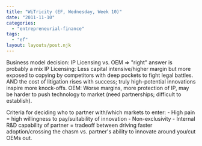 ```yaml
---
title: "WiTricity (EF, Wednesday, Week 10)"
date: "2011-11-10"
categories: 
  - "entrepreneurial-finance"
tags: 
  - "ef"
layout: layouts/post.njk
---
```


Business model decision: IP Licensing vs. OEM => "right" answer is probably a mix IP Licensing: Less capital intensive/higher margin but more exposed to copying by competitors with deep pockets to fight legal battles. AND the cost of litigation rises with success; truly high-potential innovations inspire more knock-offs. OEM: Worse margins, more protection of IP, may be harder to push technology to market (need partnerships; difficult to establish).

Criteria for deciding who to partner with/which markets to enter: - High pain = high willingness to pay/suitability of innovation - Non-exclusivity - Internal R&D capability of partner = tradeoff between driving faster adoption/crossing the chasm vs. partner's ability to innovate around you/cut OEMs out.
